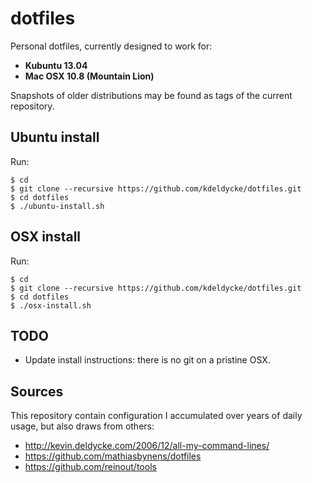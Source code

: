 dotfiles
========

Personal dotfiles, currently designed to work for:

  * **Kubuntu 13.04**
  * **Mac OSX 10.8 (Mountain Lion)**

Snapshots of older distributions may be found as tags of the current repository.


Ubuntu install
--------------

Run:

    $ cd
    $ git clone --recursive https://github.com/kdeldycke/dotfiles.git
    $ cd dotfiles
    $ ./ubuntu-install.sh


OSX install
-----------

Run:

    $ cd
    $ git clone --recursive https://github.com/kdeldycke/dotfiles.git
    $ cd dotfiles
    $ ./osx-install.sh


TODO
----

  * Update install instructions: there is no git on a pristine OSX.


Sources
-------

This repository contain configuration I accumulated over years of daily usage,
but also draws from others:

  * http://kevin.deldycke.com/2006/12/all-my-command-lines/
  * https://github.com/mathiasbynens/dotfiles
  * https://github.com/reinout/tools
